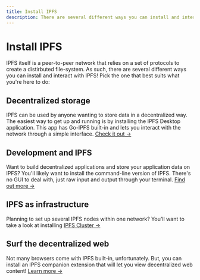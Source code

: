 ```yaml
---
title: Install IPFS
description: There are several different ways you can install and interact with IPFS. Find out which one best suits your needs here.
---
```


# Install IPFS

IPFS itself is a peer-to-peer network that relies on a set of protocols to create a distirbuted file-system. As such, there are several different ways you can install and interact with IPFS! Pick the one that best suits what you're here to do:

## Decentralized storage

IPFS can be used by anyone wanting to store data in a decentralized way. The easiest way to get up and running is by installing the IPFS Desktop application. This app has Go-IPFS built-in and lets you interact with the network through a simple interface. [Check it out →](/install/ipfs-desktop)

## Development and IPFS

Want to build decentralized applications and store your application data on IPFS? You'll likely want to install the command-line version of IPFS. There's no GUI to deal with, just raw input and output through your terminal. [Find out more →](/install/command-line)

## IPFS as infrastructure

Planning to set up several IPFS nodes within one network? You'll want to take a look at installing [IPFS Cluster →](/install/server-infrastructure)

## Surf the decentralized web

Not many browsers come with IPFS built-in, unfortunately. But, you can install an IPFS companion extension that will let you view decentralized web content! [Learn more →](/install/ipfs-companion)
